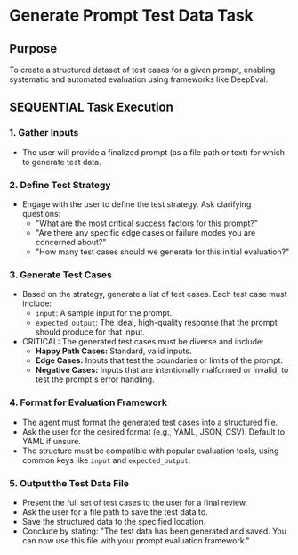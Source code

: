 <!-- Powered by BMAD™ Core -->

# Generate Prompt Test Data Task

## Purpose

To create a structured dataset of test cases for a given prompt, enabling systematic and automated evaluation using frameworks like DeepEval.

## SEQUENTIAL Task Execution

### 1. Gather Inputs

- The user will provide a finalized prompt (as a file path or text) for which to generate test data.

### 2. Define Test Strategy

- Engage with the user to define the test strategy. Ask clarifying questions:
    - "What are the most critical success factors for this prompt?"
    - "Are there any specific edge cases or failure modes you are concerned about?"
    - "How many test cases should we generate for this initial evaluation?"

### 3. Generate Test Cases

- Based on the strategy, generate a list of test cases. Each test case must include:
    - `input`: A sample input for the prompt.
    - `expected_output`: The ideal, high-quality response that the prompt should produce for that input.
- CRITICAL: The generated test cases must be diverse and include:
    - **Happy Path Cases:** Standard, valid inputs.
    - **Edge Cases:** Inputs that test the boundaries or limits of the prompt.
    - **Negative Cases:** Inputs that are intentionally malformed or invalid, to test the prompt's error handling.

### 4. Format for Evaluation Framework

- The agent must format the generated test cases into a structured file.
- Ask the user for the desired format (e.g., YAML, JSON, CSV). Default to YAML if unsure.
- The structure must be compatible with popular evaluation tools, using common keys like `input` and `expected_output`.

### 5. Output the Test Data File

- Present the full set of test cases to the user for a final review.
- Ask the user for a file path to save the test data to.
- Save the structured data to the specified location.
- Conclude by stating: "The test data has been generated and saved. You can now use this file with your prompt evaluation framework."
